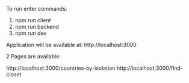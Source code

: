 To run enter commands:

1. npm run client
2. npm run backend
3. npm run dev


Application will be available at: http://localhost:3000

2 Pages are available: 

http://localhost:3000/countries-by-isolation
http://localhost:3000/find-closet
